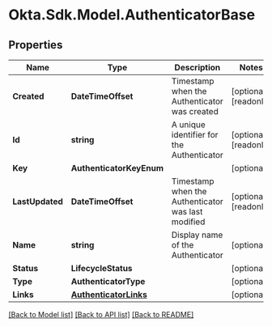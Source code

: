 # Okta.Sdk.Model.AuthenticatorBase

## Properties

Name | Type | Description | Notes
------------ | ------------- | ------------- | -------------
**Created** | **DateTimeOffset** | Timestamp when the Authenticator was created | [optional] [readonly] 
**Id** | **string** | A unique identifier for the Authenticator | [optional] [readonly] 
**Key** | **AuthenticatorKeyEnum** |  | [optional] 
**LastUpdated** | **DateTimeOffset** | Timestamp when the Authenticator was last modified | [optional] [readonly] 
**Name** | **string** | Display name of the Authenticator | [optional] 
**Status** | **LifecycleStatus** |  | [optional] 
**Type** | **AuthenticatorType** |  | [optional] 
**Links** | [**AuthenticatorLinks**](AuthenticatorLinks.md) |  | [optional] 

[[Back to Model list]](../README.md#documentation-for-models) [[Back to API list]](../README.md#documentation-for-api-endpoints) [[Back to README]](../README.md)

